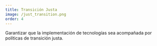 ```yaml
---
title: Transición Justa
image: /just_transition.png
order: 4
---
```


Garantizar que la implementación de tecnologías sea acompañada por políticas de transición justa.
